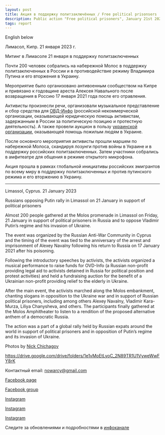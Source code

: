 ```yaml
---
layout: post
title: Акция в поддержку политзаключённых / Free political prisonsers
description: Public action "Free political prisoners", January 21st 2023 at Molos, Limassol, Cyprus
tags: report
---
```

English below

Лимасол, Кипр. 21 января 2023 г.

Митинг в Лимасоле 21 января в поддержку политзаключенных

Почти 200 человек собрались на набережной Молос в поддержку политзаключенных в России и в противодействие режиму Владимира Путина и
его вторжения в Украину.

Мероприятие было организовано антивоенным сообществом на Кипре и привязано к годовщине ареста Алексея Навального после возвращения в Россию 17 января 2021 года после его отравления.

Активисты произнесли речи, организовали музыкальное представление и сбор средства для [ОВД-Инфо](https://donate.ovd.legal/) (российской некоммерческой организации, оказывающей юридическую помощь активистам, задержанным в России за политическую позицию и протестную деятельность).  А также провели аукцион в пользу [украинской организации](https://helpinghand.org.ua/), оказывающей помощь пожилым людям в Украине.

После основного мероприятия активисты прошли маршем по набережной Молоса, скандируя лозунги против войны в Украине и в поддержку российских политзаключенных. Затем участники  собрались в амфитеатре для общения в режиме открытого микрофона.

Акция прошла в рамках глобальной инициативы российских эмигрантов по всему миру в поддержку политзаключенных и против путинского режима и его вторжению в Украину.


---
Limassol, Cyprus. 21 January 2023

Russians opposing Putin rally in Limassol on 21 January in support of political prisoners

Almost 200 people gathered at the Molos promenade in Limassol on Friday, 21 January in support of political prisoners in Russia and to oppose Vladimir Putin’s regime and
his invasion of Ukraine.

The event was organized by the Russian Anti-War Community in Cyprus and the timing of the event was tied to the anniversary of the arrest and imprisonment of
Alexey Navalny following his return to Russia on 17 January 2021 after his poisoning.

Following the introductory speeches by activists, the activists organized a musical performance
to raise funds for OVD-Info (a Russian non-profit providing legal aid to activists detained in
Russia for political position and protest activities) and held a fundraising auction for the benefit
of a Ukrainian non-profit providing relief to the elderly in Ukraine.

After the main event, the activists marched along the Molos embankment, chanting slogans in
opposition to the Ukraine war and in support of Russian political prisoners, including among
others Alexey Navalny, Vladimir Kara-Murza, Liliya Chanysheva, and others. The participants
finally gathered at the Molos Amphitheater to listen to a rendition of the proposed alternative
anthem of a democratic Russia.

The action was a part of a global rally held by Russian expats around the world in support of
political prisoners and in opposition of Putin’s regime and its invasion of Ukraine.

Photos by [Nick Chichagov](https://www.instagram.com/nickchichagov/)

https://drive.google.com/drive/folders/1e1vMoEtLyoC_2N89TR1U1VyweWwFY8rK

Контактный email: nowarcy@gmail.com

[Facebook page](https://www.facebook.com/nowarcy/posts/pfbid02km8WfBHYzqseBcLyauNfBCgMgbbZKMbuZCPRfLaBWqkSjSV56v9coQmcqDttp2LWl)

[Facebook group](https://www.facebook.com/groups/cybrt/posts/731122318359354/)

[Instagram](https://www.instagram.com/p/Cntdp8qgvro/)

[Instagram](https://www.instagram.com/p/Cnv0gXkDQow/)

[Instagram](https://www.instagram.com/p/Cnv1_PrDT_R/)

Следите за обновлениями и подробностями в [инфоканале](https://t.me/nowarcy)
